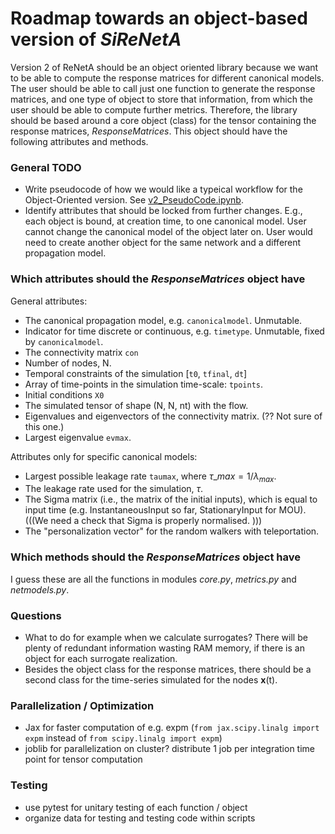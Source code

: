 # Roadmap towards an object-based version of *SiReNetA* 

Version 2 of ReNetA should be an object oriented library because we want to be able to compute the response matrices for different canonical models. The user should be able to call just one function to generate the response matrices, and one type of object to store that information, from which the user should be able to compute further metrics. Therefore, the library should be based around a core object (class) for the tensor containing the response matrices, *ResponseMatrices*. This object should have the following attributes and methods.

### General TODO

- Write pseudocode of how we would like a typeical workflow for the Object-Oriented version. See [v2_PseudoCode.ipynb](v2_PseudoCode.ipynb). 
- Identify attributes that should be locked from further changes. E.g., each object is bound, at creation time, to one canonical model. User cannot change the canonical model of the object later on. User would need to create another object for the same network and a different propagation model.

### Which attributes should the *ResponseMatrices* object have

General attributes:

- The canonical propagation model, e.g. `canonicalmodel`. Unmutable.
- Indicator for time discrete or continuous, e.g. `timetype`. Unmutable, fixed by `canonicalmodel`.
- The connectivity matrix `con`
- Number of nodes, N.
- Temporal constraints of the simulation [`t0`, `tfinal`, `dt`]
- Array of time-points in the simulation time-scale: `tpoints`.
- Initial conditions `X0`
- The simulated tensor of shape (N, N, nt) with the flow.
- Eigenvalues and eigenvectors of the connectivity matrix. (?? Not sure of this one.)
- Largest eigenvalue `evmax`.


Attributes only for specific canonical models:

- Largest possible leakage rate `taumax`, where $\tau\_{max} = 1 / \lambda_{max}$.
- The leakage rate used for the simulation, $\tau$.
- The Sigma matrix (i.e., the matrix of the initial inputs), which is equal to input time (e.g. InstantaneousInput so far, StationaryInput for MOU). (((We need a check that Sigma is properly normalised. )))
- The "personalization vector" for the random walkers with teleportation.




### Which methods should the *ResponseMatrices* object have

I guess these are all the functions in modules *core.py*, *metrics.py* and *netmodels.py*.


### Questions

- What to do for example when we calculate surrogates? There will be plenty of redundant information wasting RAM memory, if there is an object for each surrogate realization. 
- Besides the object class for the response matrices, there should be a second class for the time-series simulated for the nodes **x**(t). 


### Parallelization / Optimization

- Jax for faster computation of e.g. expm (`from jax.scipy.linalg import expm` instead of `from scipy.linalg import expm`)
- joblib for parallelization on cluster? distribute 1 job per integration time point for tensor computation


### Testing

- use pytest for unitary testing of each function / object
- organize data for testing and testing code within scripts

